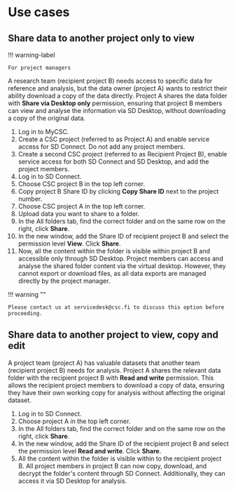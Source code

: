 # Use cases



## Share data to another project only to view

!!! warning-label

    For project managers
    

A research team (recipient project B) needs access to specific data for reference and analysis, but the data owner (project A) wants to restrict their ability download a copy of the data directly. Project A shares the data folder with **Share via Desktop only** permission, ensuring that project B members can view and analyse the information via SD Desktop, without downloading a copy of the original data.

1. Log in to MyCSC.
2. Create a CSC project (referred to as Project A) and enable service access for SD Connect. Do not add any project members. 
3. Create a second CSC project (referred to as Recipient Project B), enable service access for both SD Connect and SD Desktop, and add the project members.
4. Log in to SD Connect.
5. Choose CSC project B in the top left corner.
6. Copy project B Share ID by clicking **Copy Share ID** next to the project number.
7. Choose CSC project A in the top left corner.
8. Upload data you want to share to a folder.
9. In the All folders tab, find the correct folder and on the same row on the right, click **Share**.
10. In the new window, add the Share ID of recipient project B and select the permission level **View**. Click **Share**.
11. Now, all the content within the folder is visible within project B and accessible only through SD Desktop. Project members can access and analyse the shared folder content via the virtual desktop. However, they cannot export or download files, as all data exports are managed directly by the project manager.

!!! warning ""

    Please contact us at servicedesk@csc.fi to discuss this option before proceeding.


## Share data to another project to view, copy and edit

A project team (project A) has valuable datasets that another team (recipient project B) needs for analysis. Project A shares the relevant data folder with the recipient project B with **Read and write** permission. This allows the recipient project members to download a copy of data, ensuring they have their own working copy for analysis without affecting the original dataset.

1. Log in to SD Connect.
2. Choose project A in the top left corner.
3. In the All folders tab, find the correct folder and on the same row on the right, click **Share**.
4. In the new window, add the Share ID of the recipient project B and select the permission level **Read and write**. Click **Share**.
5. All the content within the folder is visible within to the recipient project B. All project members in project B can now copy, download, and decrypt the folder's content through SD Connect. Additionally, they can access it via SD Desktop for analysis.
